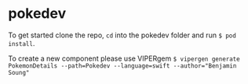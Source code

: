 # pokedev

To get started clone the repo, `cd` into the pokedev folder and run `$ pod install`.

To create a new component please use VIPERgem `$ vipergen generate PokemonDetails --path=Pokedev --language=swift --author="Benjamin Soung"`
